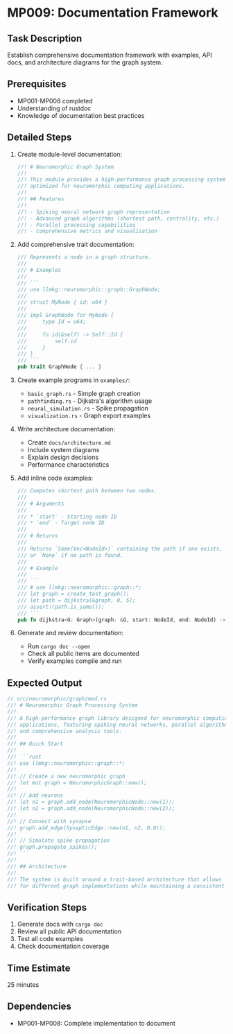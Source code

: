# MP009: Documentation Framework

## Task Description
Establish comprehensive documentation framework with examples, API docs, and architecture diagrams for the graph system.

## Prerequisites
- MP001-MP008 completed
- Understanding of rustdoc
- Knowledge of documentation best practices

## Detailed Steps

1. Create module-level documentation:
   ```rust
   //! # Neuromorphic Graph System
   //! 
   //! This module provides a high-performance graph processing system
   //! optimized for neuromorphic computing applications.
   //! 
   //! ## Features
   //! 
   //! - Spiking neural network graph representation
   //! - Advanced graph algorithms (shortest path, centrality, etc.)
   //! - Parallel processing capabilities
   //! - Comprehensive metrics and visualization
   ```

2. Add comprehensive trait documentation:
   ```rust
   /// Represents a node in a graph structure.
   /// 
   /// # Examples
   /// 
   /// ```
   /// use llmkg::neuromorphic::graph::GraphNode;
   /// 
   /// struct MyNode { id: u64 }
   /// 
   /// impl GraphNode for MyNode {
   ///     type Id = u64;
   ///     
   ///     fn id(&self) -> Self::Id {
   ///         self.id
   ///     }
   /// }
   /// ```
   pub trait GraphNode { ... }
   ```

3. Create example programs in `examples/`:
   - `basic_graph.rs` - Simple graph creation
   - `pathfinding.rs` - Dijkstra's algorithm usage
   - `neural_simulation.rs` - Spike propagation
   - `visualization.rs` - Graph export examples

4. Write architecture documentation:
   - Create `docs/architecture.md`
   - Include system diagrams
   - Explain design decisions
   - Performance characteristics

5. Add inline code examples:
   ```rust
   /// Computes shortest path between two nodes.
   /// 
   /// # Arguments
   /// 
   /// * `start` - Starting node ID
   /// * `end` - Target node ID
   /// 
   /// # Returns
   /// 
   /// Returns `Some(Vec<NodeId>)` containing the path if one exists,
   /// or `None` if no path is found.
   /// 
   /// # Example
   /// 
   /// ```
   /// # use llmkg::neuromorphic::graph::*;
   /// let graph = create_test_graph();
   /// let path = dijkstra(&graph, 0, 5);
   /// assert!(path.is_some());
   /// ```
   pub fn dijkstra<G: Graph>(graph: &G, start: NodeId, end: NodeId) -> Option<Vec<NodeId>>
   ```

6. Generate and review documentation:
   - Run `cargo doc --open`
   - Check all public items are documented
   - Verify examples compile and run

## Expected Output
```rust
// src/neuromorphic/graph/mod.rs
//! # Neuromorphic Graph Processing System
//! 
//! A high-performance graph library designed for neuromorphic computing
//! applications, featuring spiking neural networks, parallel algorithms,
//! and comprehensive analysis tools.
//! 
//! ## Quick Start
//! 
//! ```rust
//! use llmkg::neuromorphic::graph::*;
//! 
//! // Create a new neuromorphic graph
//! let mut graph = NeuromorphicGraph::new();
//! 
//! // Add neurons
//! let n1 = graph.add_node(NeuromorphicNode::new(1));
//! let n2 = graph.add_node(NeuromorphicNode::new(2));
//! 
//! // Connect with synapse
//! graph.add_edge(SynapticEdge::new(n1, n2, 0.8));
//! 
//! // Simulate spike propagation
//! graph.propagate_spikes();
//! ```
//! 
//! ## Architecture
//! 
//! The system is built around a trait-based architecture that allows
//! for different graph implementations while maintaining a consistent API.
```

## Verification Steps
1. Generate docs with `cargo doc`
2. Review all public API documentation
3. Test all code examples
4. Check documentation coverage

## Time Estimate
25 minutes

## Dependencies
- MP001-MP008: Complete implementation to document